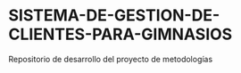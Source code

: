 # SISTEMA-DE-GESTION-DE-CLIENTES-PARA-GIMNASIOS
Repositorio de desarrollo del proyecto de metodologías

